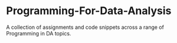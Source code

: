 # Programming-For-Data-Analysis

A collection of assignments and code snippets across a range of Programming in DA topics.
